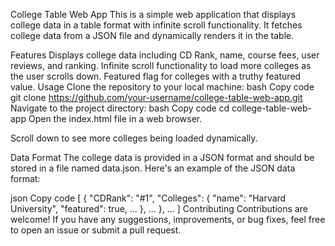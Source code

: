 College Table Web App
This is a simple web application that displays college data in a table format with infinite scroll functionality. It fetches college data from a JSON file and dynamically renders it in the table.

Features
Displays college data including CD Rank, name, course fees, user reviews, and ranking.
Infinite scroll functionality to load more colleges as the user scrolls down.
Featured flag for colleges with a truthy featured value.
Usage
Clone the repository to your local machine:
bash
Copy code
git clone https://github.com/your-username/college-table-web-app.git
Navigate to the project directory:
bash
Copy code
cd college-table-web-app
Open the index.html file in a web browser.

Scroll down to see more colleges being loaded dynamically.

Data Format
The college data is provided in a JSON format and should be stored in a file named data.json. Here's an example of the JSON data format:

json
Copy code
[
  {
    "CDRank": "#1",
    "Colleges": {
      "name": "Harvard University",
      "featured": true,
      ...
    },
    ...
  },
  ...
]
Contributing
Contributions are welcome! If you have any suggestions, improvements, or bug fixes, feel free to open an issue or submit a pull request.

